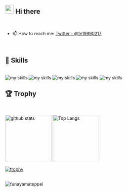 ## <img src="https://media.giphy.com/media/hvRJCLFzcasrR4ia7z/giphy.gif" width="28"> Hi there

<br>

- 📫 How to reach me: [Twitter - @fe19990217](https://twitter.com/fe19990217)

<br>

## 🌱 Skills
<br>

<img alt="my skills" src="https://skillicons.dev/icons?theme=dark&perline=8&i=html,css,js,ts,react,next,cs,net" />
<img alt="my skills" src="https://skillicons.dev/icons?theme=dark&perline=8&i=nodejs,nestjs,php,laravel,kotlin,spring" />
<img alt="my skills" src="https://skillicons.dev/icons?theme=dark&perline=8&i=mysql,mongo,postgres" />
<img alt="my skills" src="https://skillicons.dev/icons?theme=dark&perline=8&i=azure,firebase,githubactions,apollo,graphql,docker,vite,gradle" />
<img alt="my skills" src="https://skillicons.dev/icons?theme=dark&perline=8&i=figma,notion" />

<br>

## 🏆 Trophy
<br>

<p align=left> 
  <img alt="github stats" height="150px" src="https://github-readme-stats.vercel.app/api?username=funayamateppei&theme=onedark&show_icons=true" />

  <img alt="Top Langs" height="150px" src="http://github-profile-summary-cards.vercel.app/api/cards/productive-time?username=funayamateppei&theme=onedark&utcOffset=9" />
</p>
  
[![trophy](https://github-profile-trophy.vercel.app/?username=funayamateppei&theme=onedark)](https://github.com/ryo-ma/github-profile-trophy)

<br>

<img src="https://komarev.com/ghpvc/?username=funayamateppei" alt="funayamateppei" />
